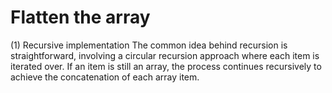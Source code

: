 # Flatten the array

(1) Recursive implementation
The common idea behind recursion is straightforward, involving a circular recursion approach where each item is iterated over. If an item is still an array, the process continues recursively to achieve the concatenation of each array item.


